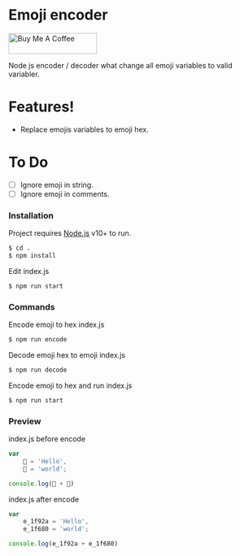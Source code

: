 # Emoji encoder
<a href="https://buymeacoff.ee/rBuzC4v" target="_blank"><img src="https://cdn.buymeacoffee.com/buttons/default-orange.png" alt="Buy Me A Coffee" height="41" width="174"></a>


 Node js encoder / decoder what change all emoji variables to valid variabler.

# Features!
 - Replace emojis variables to emoji hex.
 
# To Do
 - [ ] Ignore emoji in string.
 - [ ] Ignore emoji in comments.

### Installation

Project requires [Node.js](https://nodejs.org/) v10+ to run.


```sh
$ cd .
$ npm install
```

Edit index.js

```sh
$ npm run start
```

### Commands
Encode emoji to hex index.js

```sh
$ npm run encode
```
Decode emoji hex to emoji index.js

```sh
$ npm run decode
```
Encode emoji to hex and run index.js

```sh
$ npm run start
```


### Preview
index.js before encode
```js
var 
	🤪 = 'Hello',
	🚀 = 'world';

console.log(🤪 + 🚀)
```
index.js after encode
```js
var 
	e_1f92a = 'Hello',
	e_1f680 = 'world';

console.log(e_1f92a + e_1f680)
```
